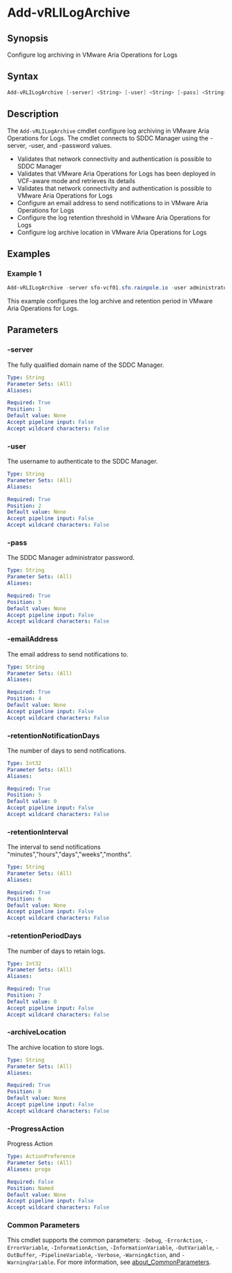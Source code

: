 # Add-vRLILogArchive

## Synopsis

Configure log archiving in VMware Aria Operations for Logs

## Syntax

```powershell
Add-vRLILogArchive [-server] <String> [-user] <String> [-pass] <String> [-emailAddress] <String> [-retentionNotificationDays] <Int32> [-retentionInterval] <String> [-retentionPeriodDays] <Int32> [-archiveLocation] <String> [-ProgressAction <ActionPreference>] [<CommonParameters>]
```

## Description

The `Add-vRLILogArchive` cmdlet configure log archiving in VMware Aria Operations for Logs.
The cmdlet connects to SDDC Manager using the -server, -user, and -password values.

- Validates that network connectivity and authentication is possible to SDDC Manager
- Validates that VMware Aria Operations for Logs has been deployed in VCF-aware mode and retrieves its details
- Validates that network connectivity and authentication is possible to VMware Aria Operations for Logs
- Configure an email address to send notifications to in VMware Aria Operations for Logs
- Configure the log retention threshold in VMware Aria Operations for Logs
- Configure log archive location in VMware Aria Operations for Logs

## Examples

### Example 1

```powershell
Add-vRLILogArchive -server sfo-vcf01.sfo.rainpole.io -user administrator@vsphere.local -pass VMw@re1! -emailAddress administrator@rainpole.io -retentionNotificationDays 1 -retentionInterval weeks -retentionPeriodDays 7 -archiveLocation "nfs://172.27.11.4/sfo-m01-vrli01-400GB"
```

This example configures the log archive and retention period in VMware Aria Operations for Logs.

## Parameters

### -server

The fully qualified domain name of the SDDC Manager.

```yaml
Type: String
Parameter Sets: (All)
Aliases:

Required: True
Position: 1
Default value: None
Accept pipeline input: False
Accept wildcard characters: False
```

### -user

The username to authenticate to the SDDC Manager.

```yaml
Type: String
Parameter Sets: (All)
Aliases:

Required: True
Position: 2
Default value: None
Accept pipeline input: False
Accept wildcard characters: False
```

### -pass

The SDDC Manager administrator password.

```yaml
Type: String
Parameter Sets: (All)
Aliases:

Required: True
Position: 3
Default value: None
Accept pipeline input: False
Accept wildcard characters: False
```

### -emailAddress

The email address to send notifications to.

```yaml
Type: String
Parameter Sets: (All)
Aliases:

Required: True
Position: 4
Default value: None
Accept pipeline input: False
Accept wildcard characters: False
```

### -retentionNotificationDays

The number of days to send notifications.

```yaml
Type: Int32
Parameter Sets: (All)
Aliases:

Required: True
Position: 5
Default value: 0
Accept pipeline input: False
Accept wildcard characters: False
```

### -retentionInterval

The interval to send notifications "minutes","hours","days","weeks","months".

```yaml
Type: String
Parameter Sets: (All)
Aliases:

Required: True
Position: 6
Default value: None
Accept pipeline input: False
Accept wildcard characters: False
```

### -retentionPeriodDays

The number of days to retain logs.

```yaml
Type: Int32
Parameter Sets: (All)
Aliases:

Required: True
Position: 7
Default value: 0
Accept pipeline input: False
Accept wildcard characters: False
```

### -archiveLocation

The archive location to store logs.

```yaml
Type: String
Parameter Sets: (All)
Aliases:

Required: True
Position: 8
Default value: None
Accept pipeline input: False
Accept wildcard characters: False
```

### -ProgressAction

Progress Action

```yaml
Type: ActionPreference
Parameter Sets: (All)
Aliases: proga

Required: False
Position: Named
Default value: None
Accept pipeline input: False
Accept wildcard characters: False
```

### Common Parameters

This cmdlet supports the common parameters: `-Debug`, `-ErrorAction`, `-ErrorVariable`, `-InformationAction`, `-InformationVariable`, `-OutVariable`, `-OutBuffer`, `-PipelineVariable`, `-Verbose`, `-WarningAction`, and `-WarningVariable`. For more information, see [about_CommonParameters](http://go.microsoft.com/fwlink/?LinkID=113216).
